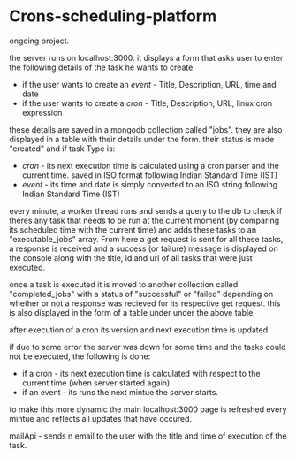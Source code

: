 # Crons-scheduling-platform
ongoing project.

the server runs on localhost:3000. it displays a form that asks user to enter the following details of the task he wants to create. 
- if the user wants to create an _event_  - Title, Description, URL, time and date 
- if the user wants to create a _cron_  - Title, Description, URL, linux cron expression 

these details are saved in a mongodb collection called "jobs". they are also displayed in a table with their details under the form. their status is made "created" and if task Type is:
- _cron_ - its next execution time is calculated using a cron parser and the current time. saved in ISO format following Indian Standard Time (IST)
- _event_ - its time and date is simply converted to an ISO string following Indian Standard Time (IST)

every minute, a worker thread runs and sends a query to the db to check if theres any task that needs to be run at the current moment (by comparing its scheduled time with the current time) and adds these tasks to an "executable_jobs" array. From here a get request is sent for all these tasks, a response is received and a success (or failure) message is displayed on the console along with the title, id and url of all tasks that were just executed. 

once a task is executed it is moved to another collection called "completed_jobs" with a status of "successful" or "failed" depending on whether or not a response was recieved for its respective get request. this is also displayed in the form of a table under under the above table. 

after execution of a cron its version and next execution time is updated.

if due to some error the server was down for some time and the tasks could not be executed, the following is done:
- if a cron - its next execution time is calculated with respect to the current time (when server started again)
- if an event - its runs the next mintue the server starts.

to make this more dynamic the main localhost:3000 page is refreshed every mintue and reflects all updates that have occured. 

mailApi - sends n email to the user with the title and time of execution of the task. 
